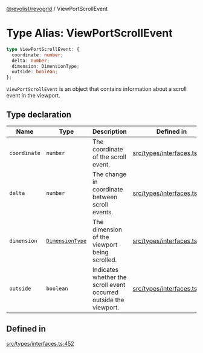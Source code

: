 [@revolist/revogrid](README.md) / ViewPortScrollEvent

# Type Alias: ViewPortScrollEvent

```ts
type ViewPortScrollEvent: {
  coordinate: number;
  delta: number;
  dimension: DimensionType;
  outside: boolean;
};
```

`ViewPortScrollEvent` is an object that contains information about a scroll
event in the viewport.

## Type declaration

| Name | Type | Description | Defined in |
| ------ | ------ | ------ | ------ |
| `coordinate` | `number` | The coordinate of the scroll event. | [src/types/interfaces.ts:460](https://github.com/revolist/revogrid/blob/08de4537b2052abd86ff4eb5461780401e3c4fcb/src/types/interfaces.ts#L460) |
| `delta` | `number` | The change in coordinate between scroll events. | [src/types/interfaces.ts:464](https://github.com/revolist/revogrid/blob/08de4537b2052abd86ff4eb5461780401e3c4fcb/src/types/interfaces.ts#L464) |
| `dimension` | [`DimensionType`](TypeAlias.DimensionType.md) | The dimension of the viewport being scrolled. | [src/types/interfaces.ts:456](https://github.com/revolist/revogrid/blob/08de4537b2052abd86ff4eb5461780401e3c4fcb/src/types/interfaces.ts#L456) |
| `outside` | `boolean` | Indicates whether the scroll event occurred outside the viewport. | [src/types/interfaces.ts:468](https://github.com/revolist/revogrid/blob/08de4537b2052abd86ff4eb5461780401e3c4fcb/src/types/interfaces.ts#L468) |

## Defined in

[src/types/interfaces.ts:452](https://github.com/revolist/revogrid/blob/08de4537b2052abd86ff4eb5461780401e3c4fcb/src/types/interfaces.ts#L452)

